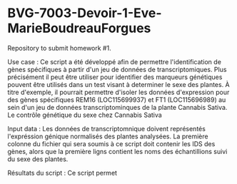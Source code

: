 # BVG-7003-Devoir-1-Eve-MarieBoudreauForgues
Repository to submit homework #1. 

Use case : Ce script a été développé afin de permettre l'identification de gènes spécifiques à partir d'un jeu de données de transcriptomiques. Plus précisément il peut être utiliser pour identifier des marqueurs génétiques pouvent être utilisés dans un test visant à determiner le sexe des plantes. À titre d'exemple, il pourrait permettre d'isoler les données d'expression pour des gènes spécifiques REM16 (LOC115699937) et FT1 (LOC115696989) au sein d'un jeu de données transcriptominques de la plante Cannabis Sativa. Le contrôle génétique du sexe chez Cannabis Sativa 

Input data : Les données de transcriptomnique doivent représentés l'expréssion génique normalisés des plantes analysées. La première colonne du fichier qui sera soumis à ce script doit contenir les IDS des gènes, alors que la première ligns contient les noms des échantillions suivi du sexe des plantes. 


Résultats du script : Ce script permet 

